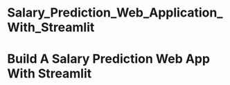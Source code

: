 # Salary_Prediction_Web_Application_With_Streamlit
# Build A Salary Prediction Web App With Streamlit
